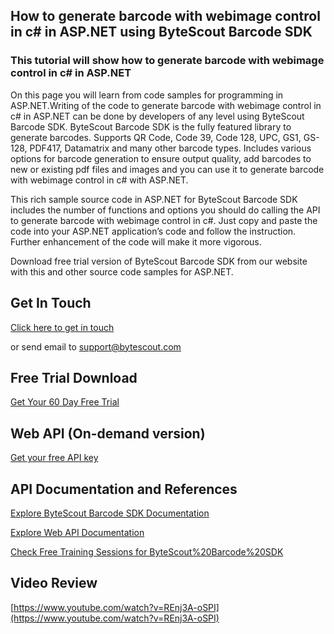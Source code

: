 ## How to generate barcode with webimage control in c# in ASP.NET using ByteScout Barcode SDK

### This tutorial will show how to generate barcode with webimage control in c# in ASP.NET

On this page you will learn from code samples for programming in ASP.NET.Writing of the code to generate barcode with webimage control in c# in ASP.NET can be done by developers of any level using ByteScout Barcode SDK. ByteScout Barcode SDK is the fully featured library to generate barcodes. Supports QR Code, Code 39, Code 128, UPC, GS1, GS-128, PDF417, Datamatrix and many other barcode types. Includes various options for barcode generation to ensure output quality, add barcodes to new or existing pdf files and images and you can use it to generate barcode with webimage control in c# with ASP.NET.

This rich sample source code in ASP.NET for ByteScout Barcode SDK includes the number of functions and options you should do calling the API to generate barcode with webimage control in c#. Just copy and paste the code into your ASP.NET application’s code and follow the instruction. Further enhancement of the code will make it more vigorous.

Download free trial version of ByteScout Barcode SDK from our website with this and other source code samples for ASP.NET.

## Get In Touch

[Click here to get in touch](https://bytescout.zendesk.com/hc/en-us/requests/new?subject=ByteScout%20Barcode%20SDK%20Question)

or send email to [support@bytescout.com](mailto:support@bytescout.com?subject=ByteScout%20Barcode%20SDK%20Question) 

## Free Trial Download

[Get Your 60 Day Free Trial](https://bytescout.com/download/web-installer?utm_source=github-readme)

## Web API (On-demand version)

[Get your free API key](https://pdf.co/documentation/api?utm_source=github-readme)

## API Documentation and References

[Explore ByteScout Barcode SDK Documentation](https://bytescout.com/documentation/index.html?utm_source=github-readme)

[Explore Web API Documentation](https://pdf.co/documentation/api?utm_source=github-readme)

[Check Free Training Sessions for ByteScout%20Barcode%20SDK](https://academy.bytescout.com/)

## Video Review

[https://www.youtube.com/watch?v=REnj3A-oSPI](https://www.youtube.com/watch?v=REnj3A-oSPI)